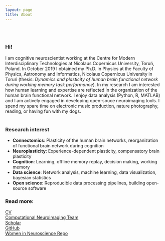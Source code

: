 ```yaml
---
layout: page
title: About
---
```

<br><br>
### Hi!

I am cognitive neuroscientist working at the Centre for Modern Interdisciplinary Technologies at 
Nicolaus Copernicus University, Toruń, Poland. In October 2019 I obtained my Ph.D. in Physics at the Faculty of Physics,
Astronomy and Informatics, Nicolaus Copernicus University in Toruń (thesis: *Dynamics and plasticity of human brain 
functional network during working memory task performance*). In my research I am interested how human learning 
and expertise are reflected in the organization of the human brain functional network. 
I enjoy data analysis (Python, R, MATLAB) and I am actively engaged in developing open-souce neuroimaging tools.
I spend my spare time on electronic music production, nature photography, reading, or having fun with my dogs.<br> <br>

### Research interest

* **Connectomics**: Plasticity of the human brain networks, reorganization of functional brain network during cognition
* **Neuroplasticity**: Experience-dependent plasticity, compensatory brain plasticity
* **Cognition**: Learning, offline memory replay, decision making, working memory 
* **Data science**: Network analysis, machine learning, data visualization, bayesian statistics
* **Open science**: Reproducible data processing pipelines, building open-source software 

### Read more:

<a href="https://github.com/kfinc/CV/blob/master/Finc_CV.pdf">CV</a><br>
<a href="http://compneuro.umk.pl/">Computational Neuroimaging Team</a><br>
<a href="https://scholar.google.pl/citations?user=mBE4nHsAAAAJ&hl=pl">Scholar</a><br>
<a href="https://github.com/kfinc/kfinc.github.io">GitHub</a><br>
<a href="https://www.winrepo.org/list/748/">Women in Neuroscience Repo </a><br>

